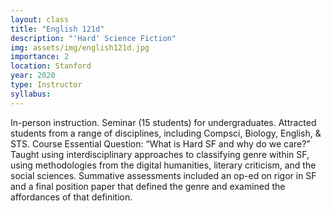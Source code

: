 ```yaml
---
layout: class
title: "English 121d"
description: "'Hard' Science Fiction"
img: assets/img/english121d.jpg
importance: 2
location: Stanford
year: 2020
type: Instructor
syllabus: 
---
```

In-person instruction. Seminar (15 students) for undergraduates. Attracted students from a range of disciplines, including Compsci, Biology, English, & STS. Course Essential Question: “What is Hard SF and why do we care?” Taught using interdisciplinary approaches to classifying genre within SF, using methodologies from the digital humanities, literary criticism, and the social sciences. Summative assessments included an op-ed on rigor in SF and a final position paper that defined the genre and examined the affordances of that definition. 